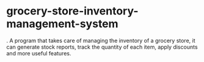 # grocery-store-inventory-management-system
. A program that takes care of  managing the inventory of a grocery store, it can generate stock reports, track the  quantity of each item, apply discounts and more useful features.
